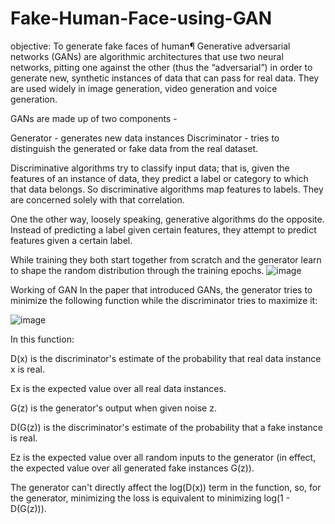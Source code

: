 # Fake-Human-Face-using-GAN
objective: To generate fake faces of human¶
Generative adversarial networks (GANs) are algorithmic architectures that use two neural networks, pitting one against the other (thus the “adversarial”) in order to generate new, synthetic instances of data that can pass for real data. They are used widely in image generation, video generation and voice generation.

GANs are made up of two components -

Generator - generates new data instances
Discriminator - tries to distinguish the generated or fake data from the real dataset.

Discriminative algorithms try to classify input data; that is, given the features of an instance of data, they predict a label or category to which that data belongs. So discriminative algorithms map features to labels. They are concerned solely with that correlation.

One the other way, loosely speaking, generative algorithms do the opposite. Instead of predicting a label given certain features, they attempt to predict features given a certain label.

While training they both start together from scratch and the generator learn to shape the random distribution through the training epochs.
![image](https://github.com/user-attachments/assets/2f47b3f1-37f8-4821-9902-f7ae767f93da)



Working of GAN
In the paper that introduced GANs, the generator tries to minimize the following function while the discriminator tries to maximize it:

![image](https://github.com/user-attachments/assets/53044682-9412-4715-b732-d1c2bde1753a)


In this function:

D(x) is the discriminator's estimate of the probability that real data instance x is real.

Ex is the expected value over all real data instances.

G(z) is the generator's output when given noise z.

D(G(z)) is the discriminator's estimate of the probability that a fake instance is real.

Ez is the expected value over all random inputs to the generator (in effect, the expected value over all generated fake instances G(z)).

The generator can't directly affect the log(D(x)) term in the function, so, for the generator, minimizing the loss is equivalent to minimizing log(1 - D(G(z))).
